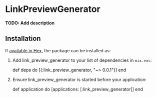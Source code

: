 # LinkPreviewGenerator

**TODO: Add description**

## Installation

If [available in Hex](https://hex.pm/docs/publish), the package can be installed as:

  1. Add link_preview_generator to your list of dependencies in `mix.exs`:

        def deps do
          [{:link_preview_generator, "~> 0.0.1"}]
        end

  2. Ensure link_preview_generator is started before your application:

        def application do
          [applications: [:link_preview_generator]]
        end

